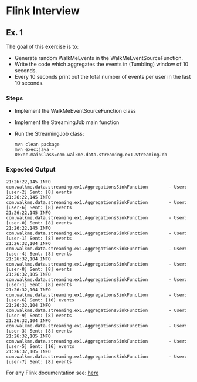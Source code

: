 # Flink Interview
## Ex. 1

The goal of this exercise is to:

 * Generate random WalkMeEvents in the WalkMeEventSourceFunction.
 * Write the code which aggregates the events in (Tumbling) window of 10 seconds.
 * Every 10 seconds print out the total number of events per user in the last 10 seconds. 

### Steps

* Implement the WalkMeEventSourceFunction class
* Implement the StreamingJob main function
* Run the StreamingJob class:

    ```
    mvn clean package
    mvn exec:java -Dexec.mainClass=com.walkme.data.streaming.ex1.StreamingJob
    ```

### Expected Output
```
21:26:22,145 INFO  com.walkme.data.streaming.ex1.AggregationsSinkFunction        - User: [user-2] Sent: [8] events
21:26:22,145 INFO  com.walkme.data.streaming.ex1.AggregationsSinkFunction        - User: [user-6] Sent: [8] events
21:26:22,145 INFO  com.walkme.data.streaming.ex1.AggregationsSinkFunction        - User: [user-0] Sent: [8] events
21:26:22,145 INFO  com.walkme.data.streaming.ex1.AggregationsSinkFunction        - User: [user-1] Sent: [8] events
21:26:32,104 INFO  com.walkme.data.streaming.ex1.AggregationsSinkFunction        - User: [user-4] Sent: [8] events
21:26:32,104 INFO  com.walkme.data.streaming.ex1.AggregationsSinkFunction        - User: [user-8] Sent: [8] events
21:26:32,105 INFO  com.walkme.data.streaming.ex1.AggregationsSinkFunction        - User: [user-1] Sent: [8] events
21:26:32,104 INFO  com.walkme.data.streaming.ex1.AggregationsSinkFunction        - User: [user-6] Sent: [16] events
21:26:32,104 INFO  com.walkme.data.streaming.ex1.AggregationsSinkFunction        - User: [user-9] Sent: [8] events
21:26:32,104 INFO  com.walkme.data.streaming.ex1.AggregationsSinkFunction        - User: [user-3] Sent: [8] events
21:26:32,105 INFO  com.walkme.data.streaming.ex1.AggregationsSinkFunction        - User: [user-5] Sent: [16] events
21:26:32,105 INFO  com.walkme.data.streaming.ex1.AggregationsSinkFunction        - User: [user-7] Sent: [8] events
```

For any Flink documentation see: [here](https://ci.apache.org/projects/flink/flink-docs-stable/)